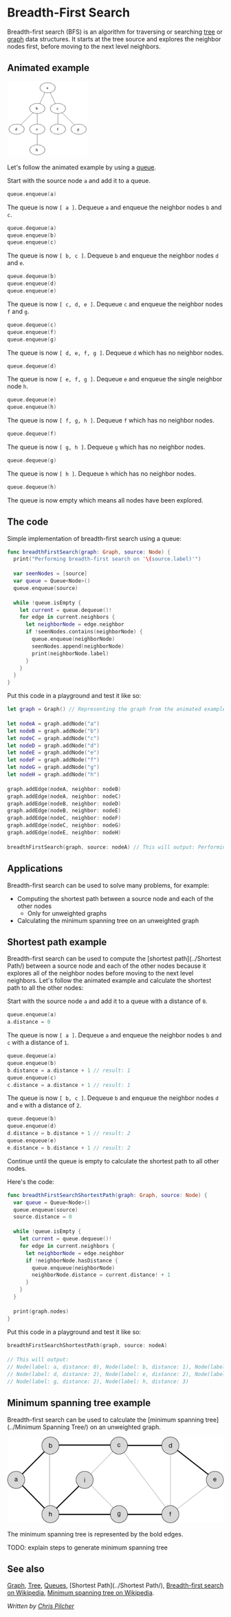 # Breadth-First Search

Breadth-first search (BFS) is an algorithm for traversing or searching [tree](../Tree/) or [graph](../Graph/) data structures. It starts at the tree source and explores the neighbor nodes first, before moving to the next level neighbors.

## Animated example

![Animated example of a breadth-first search](Images/Animated_BFS.gif)

Let's follow the animated example by using a [queue](../Queue/).

Start with the source node ``a`` and add it to a queue.
```swift
queue.enqueue(a)
```
The queue is now ``[ a ]``. Dequeue ``a`` and enqueue the neighbor nodes ``b`` and ``c``.
```swift
queue.dequeue(a)
queue.enqueue(b)
queue.enqueue(c)
```
The queue is now ``[ b, c ]``. Dequeue ``b`` and enqueue the neighbor nodes ``d`` and ``e``.
```swift
queue.dequeue(b)
queue.enqueue(d)
queue.enqueue(e)
```
The queue is now ``[ c, d, e ]``. Dequeue ``c`` and enqueue the neighbor nodes ``f`` and ``g``.
```swift
queue.dequeue(c)
queue.enqueue(f)
queue.enqueue(g)
```
The queue is now ``[ d, e, f, g ]``. Dequeue ``d`` which has no neighbor nodes.
```swift
queue.dequeue(d)
```
The queue is now ``[ e, f, g ]``. Dequeue ``e`` and enqueue the single neighbor node ``h``.
```swift
queue.dequeue(e)
queue.enqueue(h)
```
The queue is now ``[ f, g, h ]``. Dequeue ``f`` which has no neighbor nodes.
```swift
queue.dequeue(f)
```
The queue is now ``[ g, h ]``. Dequeue ``g`` which has no neighbor nodes.
```swift
queue.dequeue(g)
```
The queue is now ``[ h ]``. Dequeue ``h`` which has no neighbor nodes.
```swift
queue.dequeue(h)
```
The queue is now empty which means all nodes have been explored.

## The code

Simple implementation of breadth-first search using a queue:

```swift
func breadthFirstSearch(graph: Graph, source: Node) {
  print("Performing breadth-first search on '\(source.label)'")

  var seenNodes = [source]
  var queue = Queue<Node>()
  queue.enqueue(source)

  while !queue.isEmpty {
    let current = queue.dequeue()!
    for edge in current.neighbors {
      let neighborNode = edge.neighbor
      if !seenNodes.contains(neighborNode) {
        queue.enqueue(neighborNode)
        seenNodes.append(neighborNode)
        print(neighborNode.label)
      }
    }
  }
}
```

Put this code in a playground and test it like so:
```swift
let graph = Graph() // Representing the graph from the animated example

let nodeA = graph.addNode("a")
let nodeB = graph.addNode("b")
let nodeC = graph.addNode("c")
let nodeD = graph.addNode("d")
let nodeE = graph.addNode("e")
let nodeF = graph.addNode("f")
let nodeG = graph.addNode("g")
let nodeH = graph.addNode("h")

graph.addEdge(nodeA, neighbor: nodeB)
graph.addEdge(nodeA, neighbor: nodeC)
graph.addEdge(nodeB, neighbor: nodeD)
graph.addEdge(nodeB, neighbor: nodeE)
graph.addEdge(nodeC, neighbor: nodeF)
graph.addEdge(nodeC, neighbor: nodeG)
graph.addEdge(nodeE, neighbor: nodeH)

breadthFirstSearch(graph, source: nodeA) // This will output: Performing breadth-first search on 'a', b, c, d, e, f, g, h
```

## Applications

Breadth-first search can be used to solve many problems, for example:

* Computing the shortest path between a source node and each of the other nodes
  * Only for unweighted graphs
* Calculating the minimum spanning tree on an unweighted graph

## Shortest path example

Breadth-first search can be used to compute the [shortest path](../Shortest Path/) between a source node and each of the other nodes because it explores all of the neighbor nodes before moving to the next level neighbors. Let's follow the animated example and calculate the shortest path to all the other nodes:

Start with the source node ``a`` and add it to a queue with a distance of ``0``.
```swift
queue.enqueue(a)
a.distance = 0
```
The queue is now ``[ a ]``. Dequeue ``a`` and enqueue the neighbor nodes ``b`` and ``c`` with a distance of ``1``.
```swift
queue.dequeue(a)
queue.enqueue(b)
b.distance = a.distance + 1 // result: 1
queue.enqueue(c)
c.distance = a.distance + 1 // result: 1
```
The queue is now ``[ b, c ]``. Dequeue ``b`` and enqueue the neighbor nodes ``d`` and ``e`` with a distance of ``2``.
```swift
queue.dequeue(b)
queue.enqueue(d)
d.distance = b.distance + 1 // result: 2
queue.enqueue(e)
e.distance = b.distance + 1 // result: 2
```

Continue until the queue is empty to calculate the shortest path to all other nodes.

Here's the code:
```swift
func breadthFirstSearchShortestPath(graph: Graph, source: Node) {
  var queue = Queue<Node>()
  queue.enqueue(source)
  source.distance = 0

  while !queue.isEmpty {
    let current = queue.dequeue()!
    for edge in current.neighbors {
      let neighborNode = edge.neighbor
      if !neighborNode.hasDistance {
        queue.enqueue(neighborNode)
        neighborNode.distance = current.distance! + 1
      }
    }
  }

  print(graph.nodes)
}
```

Put this code in a playground and test it like so:
```swift
breadthFirstSearchShortestPath(graph, source: nodeA)

// This will output:
// Node(label: a, distance: 0), Node(label: b, distance: 1), Node(label: c, distance: 1),
// Node(label: d, distance: 2), Node(label: e, distance: 2), Node(label: f, distance: 2),
// Node(label: g, distance: 2), Node(label: h, distance: 3)
```

## Minimum spanning tree example

Breadth-first search can be used to calculate the [minimum spanning tree](../Minimum Spanning Tree/) on an unweighted graph.

![Minimum spanning tree](Images/Minimum_Spanning_Tree.png)

The minimum spanning tree is represented by the bold edges.

TODO: explain steps to generate minimum spanning tree

## See also

[Graph](../Graph/), [Tree](../Tree/), [Queues](../Queue/), [Shortest Path](../Shortest Path/), [Breadth-first search on Wikipedia](https://en.wikipedia.org/wiki/Breadth-first_search), [Minimum spanning tree on Wikipedia](https://en.wikipedia.org/wiki/Minimum_spanning_tree).

*Written by [Chris Pilcher](https://github.com/chris-pilcher)*

